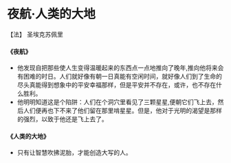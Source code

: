# 夜航·人类的大地

【法】 圣埃克苏佩里

#### 《夜航》

* 他发现自把那些使人生变得温暖起来的东西点一点地推向了晚年,推向他将来会有困难的时日。人们就好像有朝一日真能有空闲时间，就好像人们到了生命的尽头真能得到想象中的平安幸福那样，但是平安并不存在，或许，也不存在什么胜利。
* 他明明知道这是个陷阱：人们在个洞穴里看见了三颗星星,便朝它们飞上去，然后人们便再也下不来了他们留在那里啃星星。但是，他对于光明的渴望是那样的强烈，以致于他还是飞上去了。

#### 《人类的大地》

* 只有让智慧吹拂泥胎，才能创造大写的人。
